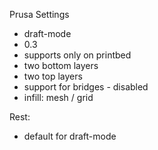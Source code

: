 Prusa Settings

- draft-mode
- 0.3
- supports only on printbed
- two bottom layers
- two top layers
- support for bridges - disabled
- infill: mesh / grid

Rest: 
- default for draft-mode
